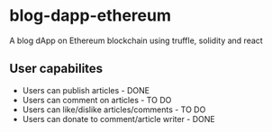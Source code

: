 # blog-dapp-ethereum
A blog dApp on Ethereum blockchain using truffle, solidity and react

## User capabilites
* Users can publish articles - DONE
* Users can comment on articles - TO DO
* Users can like/dislike articles/comments - TO DO
* Users can donate to comment/article writer - DONE
